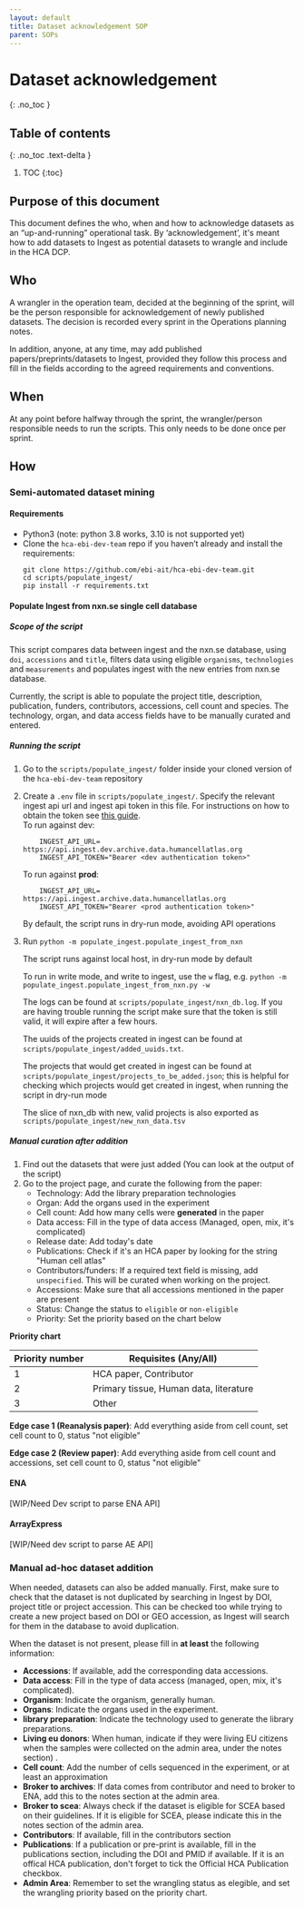 ```yaml
---
layout: default
title: Dataset acknowledgement SOP
parent: SOPs
---
```


<script src="https://kit.fontawesome.com/fc66878563.js" crossorigin="anonymous"></script>

# Dataset acknowledgement
{: .no_toc }

## Table of contents
{: .no_toc .text-delta }

1. TOC
{:toc}


## Purpose of this document
This document defines the who, when and how to acknowledge datasets as an “up-and-running” operational task. By ‘acknowledgement’, it's meant how to add datasets to Ingest as potential datasets to wrangle and include in the HCA DCP. 

## Who
A wrangler in the operation team, decided at the beginning of the sprint, will be the person responsible for acknowledgement of newly published datasets. The decision is recorded every sprint in the Operations planning notes.

In addition, anyone, at any time, may add published papers/preprints/datasets to Ingest, provided they follow this process and fill in the fields according to the agreed requirements and conventions.

## When
At any point before halfway through the sprint, the wrangler/person responsible needs to run the scripts. This only needs to be done once per sprint.

## How

### Semi-automated dataset mining

#### Requirements

- Python3 (note: python 3.8 works, 3.10 is not supported yet)
- Clone the `hca-ebi-dev-team` repo if you haven’t already and install the requirements:
   ```
   git clone https://github.com/ebi-ait/hca-ebi-dev-team.git
   cd scripts/populate_ingest/
   pip install -r requirements.txt
   ```

#### Populate Ingest from nxn.se single cell database

##### Scope of the script

   This script compares data between ingest and the nxn.se database, using `doi`, `accessions` and `title`, filters
   data using eligible `organisms`, `technologies` and `measurements` and populates ingest with the new entries
   from nxn.se database.
   
   Currently, the script is able to populate the project title, description, publication, funders, contributors,
   accessions, cell count and species.
   The technology, organ, and data access fields have to be manually curated and entered.

##### Running the script

1) Go to the `scripts/populate_ingest/` folder inside your cloned version of the `hca-ebi-dev-team` repository

2) Create a `.env` file in `scripts/populate_ingest/`. Specify the relevant ingest api url and ingest api token in
this file. For  instructions on how to obtain the token see [this guide](https://ebi-ait.github.io/hca-ebi-dev-team/operations_tasks/api_token.html).
<br>To run against dev:

    ```
        INGEST_API_URL= https://api.ingest.dev.archive.data.humancellatlas.org
        INGEST_API_TOKEN="Bearer <dev authentication token>"
    ```
   To run against **prod**:

    ```
        INGEST_API_URL= https://api.ingest.archive.data.humancellatlas.org
        INGEST_API_TOKEN="Bearer <prod authentication token>"
    ```
   By default, the script runs in dry-run mode, avoiding API operations

4) Run `python -m populate_ingest.populate_ingest_from_nxn`
    
   The script runs against local host, in dry-run mode by default
   
   To run in write mode, and write to ingest, use the `w` flag, e.g.
   `python -m populate_ingest.populate_ingest_from_nxn.py -w`
   
   
   
   The logs can be found at `scripts/populate_ingest/nxn_db.log`. If you are having trouble running the script make sure
 that the token is still valid, it will expire after a few hours.
   
   The uuids of the projects created in ingest can be found at `scripts/populate_ingest/added_uuids.txt`.
   
   The projects that would get created in ingest can be found at `scripts/populate_ingest/projects_to_be_added.json`; 
   this is helpful for checking which projects would get created in ingest, when running the script in dry-run mode
   
   The slice of nxn_db with new, valid projects is also exported as `scripts/populate_ingest/new_nxn_data.tsv`
   
##### Manual curation after addition

1. Find out the datasets that were just added (You can look at the output of the script)
1. Go to the project page, and curate the following from the paper:
   - Technology: Add the library preparation technologies
   - Organ: Add the organs used in the experiment
   - Cell count: Add how many cells were **generated** in the paper
   - Data access: Fill in the type of data access (Managed, open, mix, it's complicated)
   - Release date: Add today's date
   - Publications: Check if it's an HCA paper by looking for the string "Human cell atlas"
   - Contributors/funders: If a required text field is missing, add `unspecified`. This will be curated when working on the project.
   - Accessions: Make sure that all accessions mentioned in the paper are present
   - Status: Change the status to `eligible` or `non-eligible`
   - Priority: Set the priority based on the chart below

**Priority chart**

| Priority number | Requisites (Any/All) |
|----------------|-----------|
| 1 | HCA paper, Contributor |
| 2 | Primary tissue, Human data, literature | 
| 3 | Other |

**Edge case 1 (Reanalysis paper)**: Add everything aside from cell count, set cell count to 0, status "not eligible"

**Edge case 2 (Review paper)**: Add everything aside from cell count and accessions, set cell count to 0, status "not eligible"


#### ENA
[WIP/Need Dev script to parse ENA API]

#### ArrayExpress
[WIP/Need dev script to parse AE API]


### Manual ad-hoc dataset addition

When needed, datasets can also be added manually. First, make sure to check that the dataset is not duplicated by searching in Ingest by DOI, project title or project accession. This can be checked too while trying to create a new project based on DOI or GEO accession, as Ingest will search for them in the database to avoid duplication.

When the dataset is not present, please fill in **at least** the following information:
- **Accessions**: If available, add the corresponding data accessions.
- **Data access**: Fill in the type of data access (managed, open, mix, it's complicated). 
- **Organism**: Indicate the organism, generally human.
- **Organs**: Indicate the organs used in the experiment.
- **library preparation**: Indicate the technology used to generate the library preparations.
- **Living eu donors**: When human, indicate if they were living EU citizens when the samples were collected on the admin area, under the notes section) .
- **Cell count**: Add the number of cells sequenced in the experiment, or at least an approximation
- **Broker to archives**: If data comes from contributor and need to broker to ENA, add this to the notes section at the admin area.
- **Broker to scea**: Always check if the dataset is eligible for SCEA based on their guidelines. If it is eligible for SCEA, please indicate this in the notes section of the admin area.
- **Contributors**: If available, fill in the contributors section
- **Publications**: If a publication or pre-print is available, fill in the publications section, including the DOI and PMID if available. If it is an offical HCA publication, don't forget to tick the Official HCA Publication checkbox.
- **Admin Area**: Remember to set the wrangling status as elegible, and set the wrangling priority based on the priority chart.
